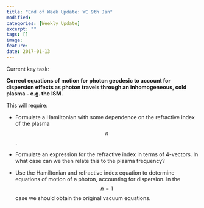 ```yaml
---
title: "End of Week Update: WC 9th Jan"
modified:
categories: [Weekly Update]
excerpt: ""
tags: []
image:
feature:
date: 2017-01-13
---
```


Current key task:

**Correct equations of motion for photon geodesic to account for dispersion effects as photon travels through an inhomogeneous, cold plasma - e.g. the ISM.**

This will require:

* Formulate a Hamiltonian with some dependence on the refractive index of the plasma $$n$$.

* Formulate an expression for the refractive index in terms of 4-vectors. In what case can we then relate this to the plasma frequency?

* Use the Hamiltonian and refractive index equation to determine equations of motion of a photon, accounting for dispersion. In the $$n=1$$ case we should obtain the original vacuum equations.
